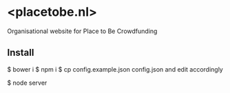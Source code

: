 # \<placetobe.nl\>

Organisational website for Place to Be Crowdfunding

## Install

$ bower i
$ npm i
$ cp config.example.json config.json
and edit accordingly

$ node server